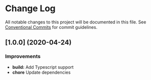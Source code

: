 # Change Log

All notable changes to this project will be documented in this file.
See [Conventional Commits](https://conventionalcommits.org) for commit guidelines.

## [1.0.0] (2020-04-24)


### Improvements

* **build:** Add Typescript support
* **chore** Update dependencies
